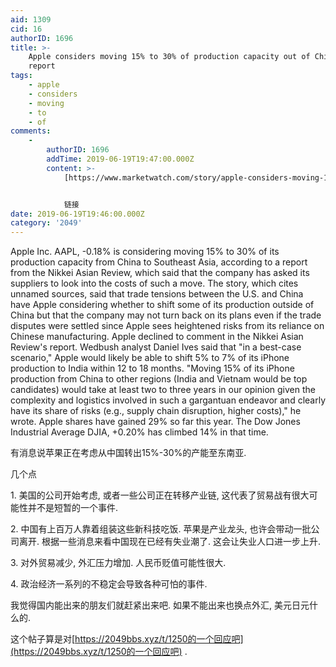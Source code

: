 ```yaml
---
aid: 1309
cid: 16
authorID: 1696
title: >-
    Apple considers moving 15% to 30% of production capacity out of China:
    report
tags:
    - apple
    - considers
    - moving
    - to
    - of
comments:
    -
        authorID: 1696
        addTime: 2019-06-19T19:47:00.000Z
        content: >-
            [https://www.marketwatch.com/story/apple-considers-moving-15-to-30-of-production-capacity-out-of-china-report-2019-06-19](https://www.marketwatch.com/story/apple-considers-moving-15-to-30-of-production-capacity-out-of-china-report-2019-06-19)


            链接
date: 2019-06-19T19:46:00.000Z
category: '2049'
---
```


Apple Inc. AAPL, -0.18% is considering moving 15% to 30% of its production capacity from China to Southeast Asia, according to a report from the Nikkei Asian Review, which said that the company has asked its suppliers to look into the costs of such a move. The story, which cites unnamed sources, said that trade tensions between the U.S. and China have Apple considering whether to shift some of its production outside of China but that the company may not turn back on its plans even if the trade disputes were settled since Apple sees heightened risks from its reliance on Chinese manufacturing. Apple declined to comment in the Nikkei Asian Review's report. Wedbush analyst Daniel Ives said that "in a best-case scenario," Apple would likely be able to shift 5% to 7% of its iPhone production to India within 12 to 18 months. "Moving 15% of its iPhone production from China to other regions (India and Vietnam would be top candidates) would take at least two to three years in our opinion given the complexity and logistics involved in such a gargantuan endeavor and clearly have its share of risks (e.g., supply chain disruption, higher costs)," he wrote. Apple shares have gained 29% so far this year. The Dow Jones Industrial Average DJIA, +0.20% has climbed 14% in that time.

有消息说苹果正在考虑从中国转出15%-30%的产能至东南亚.

几个点

1\. 美国的公司开始考虑, 或者一些公司正在转移产业链, 这代表了贸易战有很大可能性并不是短暂的一个事件.

2\. 中国有上百万人靠着组装这些新科技吃饭. 苹果是产业龙头, 也许会带动一批公司离开. 根据一些消息来看中国现在已经有失业潮了. 这会让失业人口进一步上升.

3\. 对外贸易减少, 外汇压力增加. 人民币贬值可能性很大.

4\. 政治经济一系列的不稳定会导致各种可怕的事件.

我觉得国内能出来的朋友们就赶紧出来吧. 如果不能出来也换点外汇, 美元日元什么的.

这个帖子算是对[https://2049bbs.xyz/t/1250的一个回应吧](https://2049bbs.xyz/t/1250的一个回应吧) .
